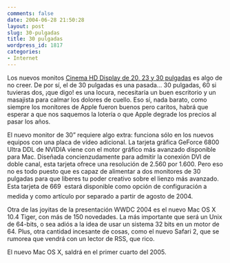 ```yaml
---
comments: false
date: 2004-06-28 21:50:28
layout: post
slug: 30-pulgadas
title: 30 pulgadas
wordpress_id: 1817
categories:
- Internet
---
```


Los nuevos monitos [Cinema HD Display de 20, 23 y 30 pulgadas](http://www.apple.com/es/displays/) es algo de no creer. De por sí, el de 30 pulgadas es una pasada… 30 pulgadas, 60 si tuvieras dos, ¡que digo! es una locura, necesitaría un buen escritorio y un masajista para calmar los dolores de cuello. Eso sí, nada barato, como siempre los monitores de Apple fueron buenos pero caritos, habrá que esperar a que nos saquemos la lotería o que Apple degrade los precios al pasar los años.





El nuevo monitor de 30” requiere algo extra: funciona sólo en los nuevos equipos con una placa de vídeo adicional. La tarjeta gráfica GeForce 6800 Ultra DDL de NVIDIA viene con el motor gráfico más avanzado disponible para Mac. Diseñada concienzudamente para admitir la conexión DVI de doble canal, esta tarjeta ofrece una resolución de 2.560 por 1.600. Pero eso no es todo puesto que es capaz de alimentar a dos monitores de 30 pulgadas para que liberes tu poder creativo sobre el lienzo más avanzado. Esta tarjeta de 669  estará disponible como opción de configuración a medida y como artículo por separado a partir de agosto de 2004.





Otra de las joyitas de la presentación WWDC 2004 es el nuevo Mac OS X 10.4 Tiger, con más de 150 novedades. La más importante que será un Unix de 64-bits, o sea adiós a la idea de usar un sistema 32 bits en un motor de 64. Plus, otra cantidad incesante de cosas, como el nuevo Safari 2, que se rumorea que vendrá con un lector de RSS, que rico.





El nuevo Mac OS X, saldrá en el primer cuarto del 2005.




 
